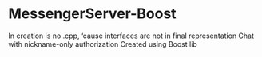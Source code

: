 # MessengerServer-Boost
In creation is no .cpp, ‘cause interfaces are not in final representation 
Chat with nickname-only authorization
Created using Boost lib

